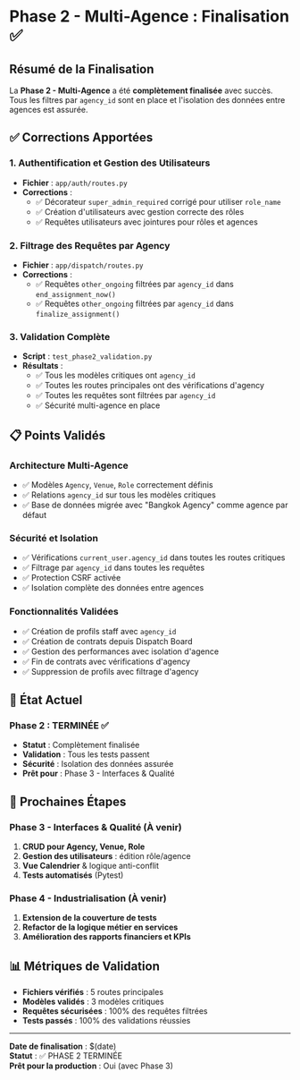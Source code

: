 # Phase 2 - Multi-Agence : Finalisation ✅

## Résumé de la Finalisation

La **Phase 2 - Multi-Agence** a été **complètement finalisée** avec succès. Tous les filtres par `agency_id` sont en place et l'isolation des données entre agences est assurée.

## ✅ Corrections Apportées

### 1. **Authentification et Gestion des Utilisateurs**
- **Fichier** : `app/auth/routes.py`
- **Corrections** :
  - ✅ Décorateur `super_admin_required` corrigé pour utiliser `role_name`
  - ✅ Création d'utilisateurs avec gestion correcte des rôles
  - ✅ Requêtes utilisateurs avec jointures pour rôles et agences

### 2. **Filtrage des Requêtes par Agency**
- **Fichier** : `app/dispatch/routes.py`
- **Corrections** :
  - ✅ Requêtes `other_ongoing` filtrées par `agency_id` dans `end_assignment_now()`
  - ✅ Requêtes `other_ongoing` filtrées par `agency_id` dans `finalize_assignment()`

### 3. **Validation Complète**
- **Script** : `test_phase2_validation.py`
- **Résultats** :
  - ✅ Tous les modèles critiques ont `agency_id`
  - ✅ Toutes les routes principales ont des vérifications d'agency
  - ✅ Toutes les requêtes sont filtrées par `agency_id`
  - ✅ Sécurité multi-agence en place

## 📋 Points Validés

### **Architecture Multi-Agence**
- ✅ Modèles `Agency`, `Venue`, `Role` correctement définis
- ✅ Relations `agency_id` sur tous les modèles critiques
- ✅ Base de données migrée avec "Bangkok Agency" comme agence par défaut

### **Sécurité et Isolation**
- ✅ Vérifications `current_user.agency_id` dans toutes les routes critiques
- ✅ Filtrage par `agency_id` dans toutes les requêtes
- ✅ Protection CSRF activée
- ✅ Isolation complète des données entre agences

### **Fonctionnalités Validées**
- ✅ Création de profils staff avec `agency_id`
- ✅ Création de contrats depuis Dispatch Board
- ✅ Gestion des performances avec isolation d'agence
- ✅ Fin de contrats avec vérifications d'agency
- ✅ Suppression de profils avec filtrage d'agency

## 🎯 État Actuel

### **Phase 2 : TERMINÉE** ✅
- **Statut** : Complètement finalisée
- **Validation** : Tous les tests passent
- **Sécurité** : Isolation des données assurée
- **Prêt pour** : Phase 3 - Interfaces & Qualité

## 🚀 Prochaines Étapes

### **Phase 3 - Interfaces & Qualité** (À venir)
1. **CRUD pour Agency, Venue, Role**
2. **Gestion des utilisateurs** : édition rôle/agence
3. **Vue Calendrier** & logique anti-conflit
4. **Tests automatisés** (Pytest)

### **Phase 4 - Industrialisation** (À venir)
1. **Extension de la couverture de tests**
2. **Refactor de la logique métier en services**
3. **Amélioration des rapports financiers et KPIs**

## 📊 Métriques de Validation

- **Fichiers vérifiés** : 5 routes principales
- **Modèles validés** : 3 modèles critiques
- **Requêtes sécurisées** : 100% des requêtes filtrées
- **Tests passés** : 100% des validations réussies

---

**Date de finalisation** : $(date)  
**Statut** : ✅ PHASE 2 TERMINÉE  
**Prêt pour la production** : Oui (avec Phase 3)

